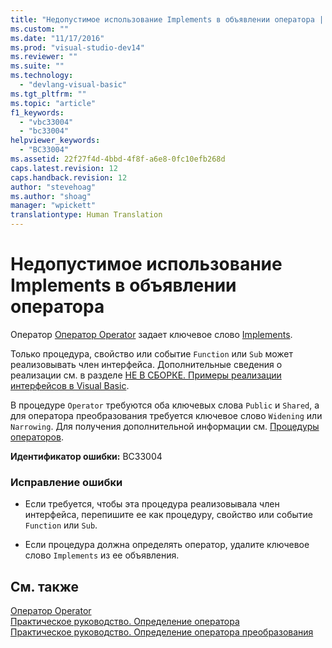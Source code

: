 ```yaml
---
title: "Недопустимое использование Implements в объявлении оператора | Microsoft Docs"
ms.custom: ""
ms.date: "11/17/2016"
ms.prod: "visual-studio-dev14"
ms.reviewer: ""
ms.suite: ""
ms.technology: 
  - "devlang-visual-basic"
ms.tgt_pltfrm: ""
ms.topic: "article"
f1_keywords: 
  - "vbc33004"
  - "bc33004"
helpviewer_keywords: 
  - "BC33004"
ms.assetid: 22f27f4d-4bbd-4f8f-a6e8-0fc10efb268d
caps.latest.revision: 12
caps.handback.revision: 12
author: "stevehoag"
ms.author: "shoag"
manager: "wpickett"
translationtype: Human Translation
---
```

# Недопустимое использование Implements в объявлении оператора
Оператор [Оператор Operator](../../visual-basic/language-reference/statements/operator-statement.md) задает ключевое слово [Implements](../../visual-basic/language-reference/statements/implements-clause.md).  
  
 Только процедура, свойство или событие `Function` или `Sub` может реализовывать член интерфейса. Дополнительные сведения о реализации см. в разделе [НЕ В СБОРКЕ. Примеры реализации интерфейсов в Visual Basic](http://msdn.microsoft.com/ru-ru/50bf2a30-73b6-4126-a921-075fd6eec278).  
  
 В процедуре `Operator` требуются оба ключевых слова `Public` и `Shared`, а для оператора преобразования требуется ключевое слово `Widening` или `Narrowing`. Для получения дополнительной информации см. [Процедуры операторов](../../visual-basic/programming-guide/language-features/procedures/operator-procedures.md).  
  
 **Идентификатор ошибки:** BC33004  
  
### Исправление ошибки  
  
-   Если требуется, чтобы эта процедура реализовывала член интерфейса, перепишите ее как процедуру, свойство или событие `Function` или `Sub`.  
  
-   Если процедура должна определять оператор, удалите ключевое слово `Implements` из ее объявления.  
  
## См. также  
 [Оператор Operator](../../visual-basic/language-reference/statements/operator-statement.md)   
 [Практическое руководство. Определение оператора](../../visual-basic/programming-guide/language-features/procedures/how-to-define-an-operator.md)   
 [Практическое руководство. Определение оператора преобразования](../../visual-basic/programming-guide/language-features/procedures/how-to-define-a-conversion-operator.md)